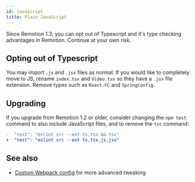 ```yaml
---
id: javascript
title: Plain JavaScript
---
```


Since Remotion 1.3, you can opt out of Typescript and it's type checking advantages in Remotion. Continue at your own risk.

## Opting out of Typescript

You may import `.js` and `.jsx` files as normal. If you would like to completely move to JS, rename `index.tsx` and `Video.tsx` so they have a `.jsx` file extension. Remove types such as `React.FC` and `SpringConfig`.

## Upgrading

If you upgrade from Remotion 1.2 or older, consider changing the `npm test` command to also include JavaScript files, and to remove the `tsc` command:

```diff
-  "test": "eslint src --ext ts,tsx && tsc"
+  "test": "eslint src --ext ts,tsx,js,jsx"
```

## See also

- [Custom Webpack config](/docs/webpack) for more advanced tweaking
